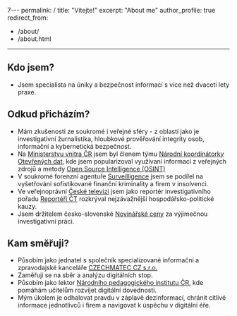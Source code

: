 7---
permalink: /
title: "Vítejte!"
excerpt: "About me"
author_profile: true
redirect_from: 
  - /about/
  - /about.html
---

## Kdo jsem?
- Jsem specialista na úniky a bezpečnost informací s více než dvaceti lety praxe. 

## Odkud přicházím?
- Mám zkušenosti ze soukromé i veřejné sféry - z oblastí jako je investigativní žurnalistika, hloubkové prověřování integrity osob, informační a kybernetická bezpečnost.
- Na [Ministerstvu vnitra ČR](https://mvcr.cz) jsem byl členem týmu [Národní koordinátorky Otevřených dat](https://data.gov.cz), kde jsem popularizoval využívaní informací z veřejných zdrojů a metody [Open Source Intelligence (OSINT)](https://en.wikipedia.org/wiki/Open-source_intelligence)
- V soukromé forenzní agentuře [Surveilligence](https://surveiligence.com) jsem se podílel na vyšetřování sofistikované finanční kriminality a firem v insolvenci.
- Ve veřejnoprávní [České televizi](https://ceskatelevize.cz) jsem jako reportér investigativního pořadu [Reportéři ČT](https://www.ceskatelevize.cz/vse-o-ct/lide/zpravodajstvi/reportazni-publicistika/) rozkrýval nejzávažnější hospodářsko-politické kauzy.
- Jsem držitelem česko-slovenské [Novinářské ceny](https://osf.cz/novinarska-cena/) za výjimečnou investigativní práci. 

## Kam směřuji?
- Působím jako jednatel s společník specializované informační a zpravodajské kanceláře [CZECHMATEC CZ s.r.o.](https://czechmatecz.com)
- Zaměřuji se na sběr a analýzu digitálních stop. 
- Působím jako lektor [Národního pedagogického institutu ČR](https://npi.cz), kde pomáhám učitelům rozvíjet digitální dovednosti. 
- Mým úkolem je odhalovat pravdu v záplavě dezinformací, chránit citlivé informace jednotlivců i firem a navigovat k úspěchu v digitální éře. 